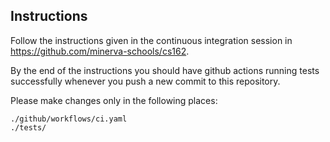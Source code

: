 ## Instructions

Follow the instructions given in the continuous integration session in
https://github.com/minerva-schools/cs162.

By the end of the instructions you should have github actions running tests 
successfully whenever you push a new commit to this repository.

Please make changes only in the following places:
```
./github/workflows/ci.yaml
./tests/
```
